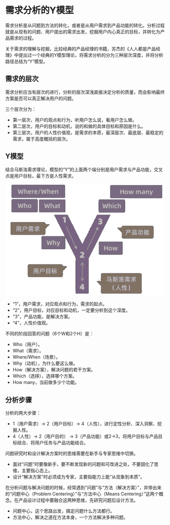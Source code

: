 # 需求分析的Y模型

需求分析是从问题到方法的转化，或者是从用户需求到产品功能的转化。分析过程就是从现有的问题、用户提出的需求出发，挖掘用户内心真正的目标，并转化为产品需求的过程。

关于需求的理解与挖掘，比较经典的产品经理的书籍，苏杰的《人人都是产品经理》中提出过一个经典的Y模型理论，将需求分析的分为三种层次深度，并将分析路径总结为“Y”模型。

## 需求的层次

需求分析应当有层次的进行，分析的层次深浅直接决定分析的质量，而会影响最终方案是否可以真正解决用户的问题。

三个层次分为：

- 第一层次，用户的观点和行为，听用户怎么说，看用户怎么做。
- 第二层次，用户的目标和动机，说的和做的具体目标和原因是什么。
- 第三层次，用户的人性价值观，是需求的本质，最深层次、最底层、最稳定的需求，属于高度概括的层次。

## Y模型

结合马斯洛需求理论，模型的“Y”的上面两个端分别是用户需求与产品功能，交叉点是用户目标，最下方是人性需求。

![requirement_y](requirement_y.png)

- “1”，用户需求，对应观点和行为，需求的起点。
- “2”，用户目标，对应目标和动机，一定要分析到这个深度。
- “3”，产品功能，是解决方案。
- “4”，人性价值观。

不同的阶段回答的问题（6个W和2个H）是：

- Who（用户）。
- What（需求）。
- Where/When（场景）。
- Why（动机），为什么要这么做。
- How（解决方案），解决问题的若干方案。
- Which（选择），选择哪个方案。
- How many，当前做多少个功能。

## 分析步骤

分析的两大步骤：

- 1（用户需求）-> 2（用户目标）-> 4（人性），进行定性分析、深入洞察、挖掘人性。
- 4（人性）-> 2（用户目的） -> 3（产品功能）或2->3，将用户目标与产品目标结合、将用户任务与产品功能结合。

问题研究时和设计解决方案时的思维需要在新手与专家思维中切换。

- 面对“问题”时要像新手，要不断发现新的问题和可改进之处，不要固化了思维，主要指心态上。
- 设计“解决方案”时必须成为专家，主要指能力上能“从现象到本质”。

在分析问题与解决问题的时候，经常遇到“问题”与“方法（解决方案）”，并带出来的“问题中心（Problem Centering）”与“方法中心（Means Centering）”这两个概念。在产品设计过程中要融合这两种思维，先研究问题后设计方法。

- 问题中心，这个思路出发，搞定问题什么方法都行。
- 方法中心，解决之道在方法本身，一个方法解决多种问题。